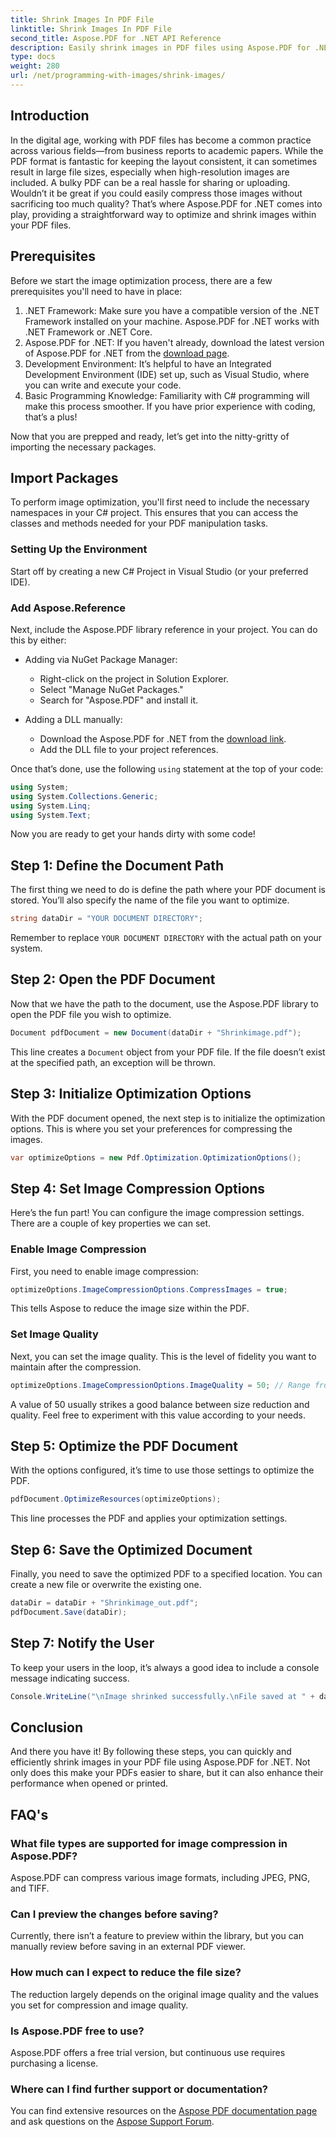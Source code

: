 ```yaml
---
title: Shrink Images In PDF File
linktitle: Shrink Images In PDF File
second_title: Aspose.PDF for .NET API Reference
description: Easily shrink images in PDF files using Aspose.PDF for .NET with this step-by-step guide, ensuring smaller file sizes while maintaining quality.
type: docs
weight: 280
url: /net/programming-with-images/shrink-images/
---
```

## Introduction

In the digital age, working with PDF files has become a common practice across various fields—from business reports to academic papers. While the PDF format is fantastic for keeping the layout consistent, it can sometimes result in large file sizes, especially when high-resolution images are included. A bulky PDF can be a real hassle for sharing or uploading. Wouldn’t it be great if you could easily compress those images without sacrificing too much quality? That’s where Aspose.PDF for .NET comes into play, providing a straightforward way to optimize and shrink images within your PDF files. 

## Prerequisites

Before we start the image optimization process, there are a few prerequisites you'll need to have in place:

1. .NET Framework: Make sure you have a compatible version of the .NET Framework installed on your machine. Aspose.PDF for .NET works with .NET Framework or .NET Core.
2. Aspose.PDF for .NET: If you haven't already, download the latest version of Aspose.PDF for .NET from the [download page](https://releases.aspose.com/pdf/net/).
3. Development Environment: It’s helpful to have an Integrated Development Environment (IDE) set up, such as Visual Studio, where you can write and execute your code.
4. Basic Programming Knowledge: Familiarity with C# programming will make this process smoother. If you have prior experience with coding, that’s a plus!

Now that you are prepped and ready, let’s get into the nitty-gritty of importing the necessary packages.

## Import Packages

To perform image optimization, you'll first need to include the necessary namespaces in your C# project. This ensures that you can access the classes and methods needed for your PDF manipulation tasks.

### Setting Up the Environment

Start off by creating a new C# Project in Visual Studio (or your preferred IDE).

### Add Aspose.Reference

Next, include the Aspose.PDF library reference in your project. You can do this by either:

- Adding via NuGet Package Manager:
  - Right-click on the project in Solution Explorer.
  - Select "Manage NuGet Packages."
  - Search for "Aspose.PDF" and install it.

- Adding a DLL manually:
  - Download the Aspose.PDF for .NET from the [download link](https://releases.aspose.com/pdf/net/).
  - Add the DLL file to your project references.

Once that’s done, use the following `using` statement at the top of your code:

```csharp
using System;
using System.Collections.Generic;
using System.Linq;
using System.Text;
```

Now you are ready to get your hands dirty with some code!

## Step 1: Define the Document Path

The first thing we need to do is define the path where your PDF document is stored. You’ll also specify the name of the file you want to optimize.

```csharp
string dataDir = "YOUR DOCUMENT DIRECTORY"; 
```

Remember to replace `YOUR DOCUMENT DIRECTORY` with the actual path on your system.

## Step 2: Open the PDF Document

Now that we have the path to the document, use the Aspose.PDF library to open the PDF file you wish to optimize.

```csharp
Document pdfDocument = new Document(dataDir + "Shrinkimage.pdf");
```

This line creates a `Document` object from your PDF file. If the file doesn’t exist at the specified path, an exception will be thrown.

## Step 3: Initialize Optimization Options

With the PDF document opened, the next step is to initialize the optimization options. This is where you set your preferences for compressing the images.

```csharp
var optimizeOptions = new Pdf.Optimization.OptimizationOptions();
```

## Step 4: Set Image Compression Options

Here’s the fun part! You can configure the image compression settings. There are a couple of key properties we can set.

### Enable Image Compression

First, you need to enable image compression:

```csharp
optimizeOptions.ImageCompressionOptions.CompressImages = true;
```

This tells Aspose to reduce the image size within the PDF.

### Set Image Quality

Next, you can set the image quality. This is the level of fidelity you want to maintain after the compression.

```csharp
optimizeOptions.ImageCompressionOptions.ImageQuality = 50; // Range from 0 to 100
```

A value of 50 usually strikes a good balance between size reduction and quality. Feel free to experiment with this value according to your needs.

## Step 5: Optimize the PDF Document

With the options configured, it’s time to use those settings to optimize the PDF.

```csharp
pdfDocument.OptimizeResources(optimizeOptions);
```

This line processes the PDF and applies your optimization settings.

## Step 6: Save the Optimized Document

Finally, you need to save the optimized PDF to a specified location. You can create a new file or overwrite the existing one.

```csharp
dataDir = dataDir + "Shrinkimage_out.pdf"; 
pdfDocument.Save(dataDir);
```

## Step 7: Notify the User

To keep your users in the loop, it’s always a good idea to include a console message indicating success.

```csharp
Console.WriteLine("\nImage shrinked successfully.\nFile saved at " + dataDir);
```

## Conclusion

And there you have it! By following these steps, you can quickly and efficiently shrink images in your PDF file using Aspose.PDF for .NET. Not only does this make your PDFs easier to share, but it can also enhance their performance when opened or printed.

## FAQ's

### What file types are supported for image compression in Aspose.PDF?  
Aspose.PDF can compress various image formats, including JPEG, PNG, and TIFF.

### Can I preview the changes before saving?  
Currently, there isn’t a feature to preview within the library, but you can manually review before saving in an external PDF viewer.

### How much can I expect to reduce the file size?  
The reduction largely depends on the original image quality and the values you set for compression and image quality.

### Is Aspose.PDF free to use?  
Aspose.PDF offers a free trial version, but continuous use requires purchasing a license.

### Where can I find further support or documentation?  
You can find extensive resources on the [Aspose PDF documentation page](https://reference.aspose.com/pdf/net/) and ask questions on the [Aspose Support Forum](https://forum.aspose.com/c/pdf/10).
